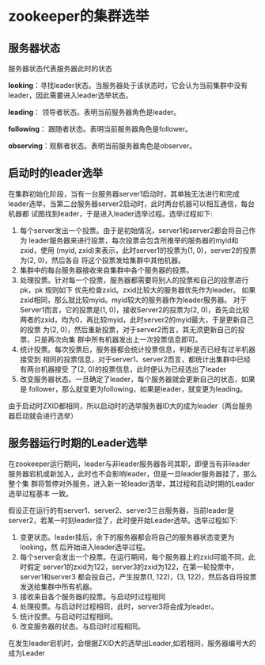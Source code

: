 # zookeeper的集群选举



## 服务器状态 

服务器状态代表服务器此时的状态

**looking**：寻找leader状态。当服务器处于该状态时，它会认为当前集群中没有 leader，因此需要进入leader选举状态。 

**leading**： 领导者状态。表明当前服务器角色是leader。 

**following**： 跟随者状态。表明当前服务器角色是follower。 

**observing**：观察者状态。表明当前服务器角色是observer。

## 启动时的leader选举

在集群初始化阶段，当有一台服务器server1启动时，其单独无法进行和完成 leader选举，当第二台服务器server2启动时，此时两台机器可以相互通信，每台机器都 试图找到leader，于是进入leader选举过程。选举过程如下:

1.  每个server发出一个投票。由于是初始情况，server1和server2都会将自己作为 leader服务器来进行投票，每次投票会包含所推举的服务器的myid和zxid，使用 (myid, zxid)来表示，此时server1的投票为(1, 0)，server2的投票为(2, 0)，然后各自 将这个投票发给集群中其他机器。 
2.  集群中的每台服务器接收来自集群中各个服务器的投票。 
3.  处理投票。针对每一个投票，服务器都需要将别人的投票和自己的投票进行pk，pk 规则如下 优先检查zxid。zxid比较大的服务器优先作为leader。 如果zxid相同，那么就比较myid。myid较大的服务器作为leader服务器。 对于Server1而言，它的投票是(1, 0)，接收Server2的投票为(2, 0)，首先会比较 两者的zxid，均为0，再比较myid，此时server2的myid最大，于是更新自己的投票 为(2, 0)，然后重新投票，对于server2而言，其无须更新自己的投票，只是再次向集 群中所有机器发出上一次投票信息即可。 
4.   统计投票。每次投票后，服务器都会统计投票信息，判断是否已经有过半机器接受到 相同的投票信息，对于server1、server2而言，都统计出集群中已经有两台机器接受 了(2, 0)的投票信息，此时便认为已经选出了leader 
5.  改变服务器状态。一旦确定了leader，每个服务器就会更新自己的状态，如果是 follower，那么就变更为following，如果是leader，就变更为leading。

由于启动时ZXID都相同，所以启动时的选举服务器ID大的成为leader（两台服务器启动就会进行选举）

## 服务器运行时期的Leader选举

在zookeeper运行期间，leader与非leader服务器各司其职，即便当有非leader 服务器宕机或新加入，此时也不会影响leader，但是一旦leader服务器挂了，那么整个集 群将暂停对外服务，进入新一轮leader选举，其过程和启动时期的Leader选举过程基本 一致。

 假设正在运行的有server1、server2、server3三台服务器，当前leader是 server2，若某一时刻leader挂了，此时便开始Leader选举。选举过程如下:



1.  变更状态。leader挂后，余下的服务器都会将自己的服务器状态变更为looking，然 后开始进入leader选举过程。 
2.   每个server会发出一个投票。在运行期间，每个服务器上的zxid可能不同，此时假定 server1的zxid为122，server3的zxid为122，在第一轮投票中，server1和server3 都会投自己，产生投票(1, 122)，(3, 122)，然后各自将投票发送给集群中所有机器。 
3.  接收来自各个服务器的投票。与启动时过程相同 
4.  处理投票。与启动时过程相同，此时，server3将会成为leader。 
5.  统计投票。与启动时过程相同。 
6.  改变服务器的状态。与启动时过程相同。

在发生leader宕机时，会根据ZXID大的选举出Leader,如若相同，服务器编号大的成为Leader



